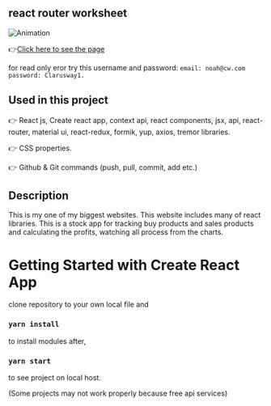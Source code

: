 

## react router worksheet
![Animation](https://github.com/bbluechip/react-stock-app/blob/master/stock%20app.gif)


👉[Click here to see the page](https://react-stock-app-eight.vercel.app/)

for read only eror try this username and password: `email: noah@cw.com password: Clarusway1.`

## Used in this project
👉 React js, Create react app, context api, react components, jsx, api, react-router, material ui, react-redux, formik, yup, axios, tremor libraries.

👉 CSS properties.

👉 Github & Git commands (push, pull, commit, add etc.)

## Description
This is my one of my biggest websites. This website includes many of react libraries. This is a stock app for tracking buy products and sales products and calculating the profits, watching all process from the charts. 

# Getting Started with Create React App
clone repository to your own local file and

### `yarn install`

to install modules after,

### `yarn start`

to see project on local host. 

(Some projects may not work properly because free api services)
